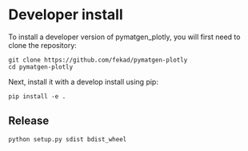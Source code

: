 # Developer install


To install a developer version of pymatgen_plotly, you will first need to clone
the repository:

    git clone https://github.com/fekad/pymatgen-plotly
    cd pymatgen-plotly

Next, install it with a develop install using pip:

    pip install -e .


## Release

    python setup.py sdist bdist_wheel

